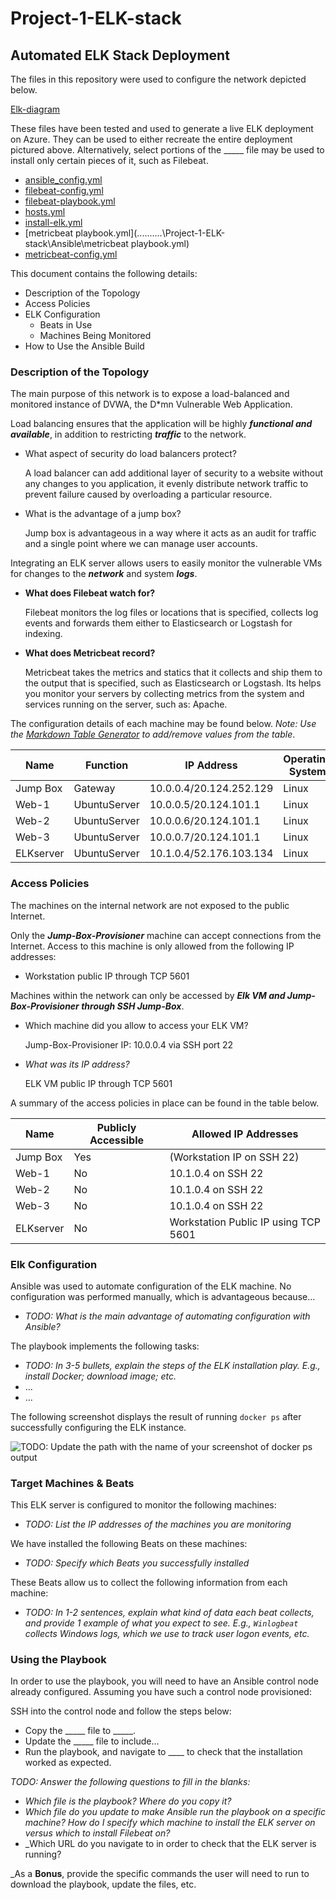 # Project-1-ELK-stack

## Automated ELK Stack Deployment

The files in this repository were used to configure the network depicted below.

[Elk-diagram](Images/Elk-diagram.png)

These files have been tested and used to generate a live ELK deployment on Azure. They can be used to either recreate the entire deployment pictured above. Alternatively, select portions of the _____ file may be used to install only certain pieces of it, such as Filebeat.



  -  [ansible_config.yml](..\..\..\..\..\Project-1-ELK-stack\Ansible\ansible_config.yml) 
  -  [filebeat-config.yml](..\..\..\..\..\Project-1-ELK-stack\Ansible\filebeat-config.yml) 
  -  [filebeat-playbook.yml](..\..\..\..\..\Project-1-ELK-stack\Ansible\filebeat-playbook.yml) 
  -  [hosts.yml](..\..\..\..\..\Project-1-ELK-stack\Ansible\hosts.yml) 
  -  [install-elk.yml](..\..\..\..\..\Project-1-ELK-stack\Ansible\install-elk.yml) 
  -  [metricbeat playbook.yml](..\..\..\..\..\Project-1-ELK-stack\Ansible\metricbeat playbook.yml) 
  -  [metricbeat-config.yml](..\..\..\..\..\Project-1-ELK-stack\Ansible\metricbeat-config.yml) 

This document contains the following details:

- Description of the Topology
- Access Policies
- ELK Configuration
  - Beats in Use
  - Machines Being Monitored
- How to Use the Ansible Build


### Description of the Topology

The main purpose of this network is to expose a load-balanced and monitored instance of DVWA, the D*mn Vulnerable Web Application.

Load balancing ensures that the application will be highly ***functional and available***, in addition to restricting ***traffic*** to the network.

- What aspect of security do load balancers protect? 

  A load balancer can add additional layer of security to a website without any changes to you application, it evenly distribute network traffic to prevent failure caused by overloading a particular resource.

- What is the advantage of a jump box?

  Jump box is advantageous in a way where it acts as an audit for traffic and a single point where we can manage user accounts.

Integrating an ELK server allows users to easily monitor the vulnerable VMs for changes to the ***network*** and system ***logs***.

- **What does Filebeat watch for?**

  Filebeat monitors the log files or locations that is specified, collects log events and forwards them either to Elasticsearch or Logstash for indexing.

- **What does Metricbeat record?**

  Metricbeat takes the metrics and statics that it collects and ship them to the output that is specified, such as Elasticsearch or Logstash. Its helps you monitor your servers by collecting metrics from the system and services running on the server, such as: Apache.

The configuration details of each machine may be found below.
_Note: Use the [Markdown Table Generator](http://www.tablesgenerator.com/markdown_tables) to add/remove values from the table_.

| Name      | Function     | IP Address              | Operating System |
| --------- | ------------ | ----------------------- | ---------------- |
| Jump Box  | Gateway      | 10.0.0.4/20.124.252.129 | Linux            |
| Web-1     | UbuntuServer | 10.0.0.5/20.124.101.1   | Linux            |
| Web-2     | UbuntuServer | 10.0.0.6/20.124.101.1   | Linux            |
| Web-3     | UbuntuServer | 10.0.0.7/20.124.101.1   | Linux            |
| ELKserver | UbuntuServer | 10.1.0.4/52.176.103.134 | Linux            |

### Access Policies

The machines on the internal network are not exposed to the public Internet. 

Only the ***Jump-Box-Provisioner*** machine can accept connections from the Internet. Access to this machine is only allowed from the following IP addresses:

- Workstation public IP through TCP 5601

Machines within the network can only be accessed by ***Elk VM and Jump-Box-Provisioner through SSH Jump-Box***.

- Which machine did you allow to access your ELK VM? 

  Jump-Box-Provisioner IP: 10.0.0.4 via SSH port 22

- _What was its IP address?_

  ELK VM public IP through TCP 5601

  

A summary of the access policies in place can be found in the table below.

| Name      | Publicly Accessible | Allowed IP Addresses                 |
| --------- | ------------------- | ------------------------------------ |
| Jump Box  | Yes                 | (Workstation IP on SSH 22)           |
| Web-1     | No                  | 10.1.0.4 on SSH 22                   |
| Web-2     | No                  | 10.1.0.4 on SSH 22                   |
| Web-3     | No                  | 10.1.0.4 on SSH 22                   |
| ELKserver | No                  | Workstation Public IP using TCP 5601 |

### Elk Configuration

Ansible was used to automate configuration of the ELK machine. No configuration was performed manually, which is advantageous because...

- _TODO: What is the main advantage of automating configuration with Ansible?_

The playbook implements the following tasks:

- _TODO: In 3-5 bullets, explain the steps of the ELK installation play. E.g., install Docker; download image; etc._
- ...
- ...

The following screenshot displays the result of running `docker ps` after successfully configuring the ELK instance.

![TODO: Update the path with the name of your screenshot of docker ps output](C:\Users\annam\AppData\Local\Temp\Temp1_README.zip\README\Images\docker_ps_output.png)

### Target Machines & Beats

This ELK server is configured to monitor the following machines:

- _TODO: List the IP addresses of the machines you are monitoring_

We have installed the following Beats on these machines:

- _TODO: Specify which Beats you successfully installed_

These Beats allow us to collect the following information from each machine:

- _TODO: In 1-2 sentences, explain what kind of data each beat collects, and provide 1 example of what you expect to see. E.g., `Winlogbeat` collects Windows logs, which we use to track user logon events, etc._

### Using the Playbook

In order to use the playbook, you will need to have an Ansible control node already configured. Assuming you have such a control node provisioned: 

SSH into the control node and follow the steps below:

- Copy the _____ file to _____.
- Update the _____ file to include...
- Run the playbook, and navigate to ____ to check that the installation worked as expected.

_TODO: Answer the following questions to fill in the blanks:_

- _Which file is the playbook? Where do you copy it?_
- _Which file do you update to make Ansible run the playbook on a specific machine? How do I specify which machine to install the ELK server on versus which to install Filebeat on?_
- _Which URL do you navigate to in order to check that the ELK server is running?

_As a **Bonus**, provide the specific commands the user will need to run to download the playbook, update the files, etc.
